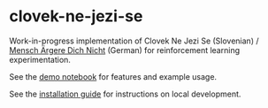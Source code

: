 # clovek-ne-jezi-se

Work-in-progress implementation of Clovek Ne Jezi Se (Slovenian) / [Mensch Ärgere Dich Nicht](https://de.wikipedia.org/wiki/Mensch_%C3%A4rgere_Dich_nicht) (German) for reinforcement learning experimentation.

See the [demo notebook](notebooks/demo.ipynb) for features and example usage.

See the [installation guide](docs/source/INSTALL.rst) for instructions on local development.
